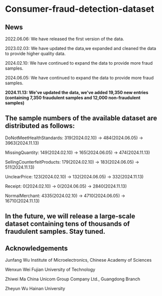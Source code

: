 # Consumer-fraud-detection-dataset

## News
2022.06.06: We have released the first version of the data.

2023.02.03: We have updated the data,we expanded and cleaned the data to provide higher quality data.

2024.02.10: We have continued to expand the data to provide more fraud samples.

2024.06.05: We have continued to expand the data to provide more fraud samples.

**2024.11.13: We've updated the data, we've added 19,350 new entries (containing 7,350 fraudulent samples and 12,000 non-fraudulent samples)**


## The sample numbers of the available dataset are distributed as follows:

DoNotMeetHealthStandards: 319(2024.02.10) -> 484(2024.06.05) -> 3963(2024.11.13)

MissingQuantity: 149(2024.02.10) -> 165(2024.06.05) -> 474(2024.11.13)

SellingCounterfeitProducts: 179(2024.02.10) -> 183(2024.06.05) -> 511(2024.11.13)

UnclearPrice: 123(2024.02.10) -> 132(2024.06.05) -> 332(2024.11.13)

Receipt: 0(2024.02.10) -> 0(2024.06.05) -> 2840(2024.11.13)

NormalMerchant: 4335(2024.02.10) -> 4710(2024.06.05) -> 16710(2024.11.13)

## In the future, we will release a large-scale dataset containing tens of thousands of fraudulent samples. Stay tuned.

## Acknowledgements

Junfang Wu  Institute of Microelectronics, Chinese Academy of Sciences

Wenxun Wei  Fujian University of Technology

Zhiwei Ma   China Unicom Group Company Ltd., Guangdong Branch

Zheyun Wu   Hainan University
